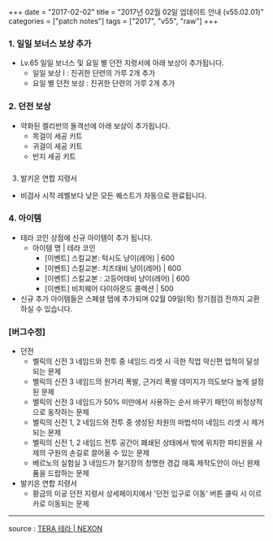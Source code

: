 +++
date = "2017-02-02"
title = "2017년 02월 02일 업데이트 안내 (v55.02.01)"
categories = ["patch notes"]
tags = ["2017", "v55", "raw"]
+++

### 1. 일일 보너스 보상 추가
- Lv.65 일일 보너스 및 요일 별 던전 지령서에 아래 보상이 추가됩니다.
  - 일일 보상 I : 진귀한 단련의 가루 2개 추가
  - 요일 별 던전 보상 : 진귀한 단련의 가루 2개 추가

### 2. 던전 보상
- 약화된 켈리반의 돌격선에 아래 보상이 추가됩니다.
  - 목걸이 세공 키트
  - 귀걸이 세공 키트
  - 반지 세공 키트
### 
3. 발키온 연합 지령서
- 비검사 시작 레벨보다 낮은 모든 퀘스트가 자동으로 완료됩니다.

### 4. 아이템
- 테라 코인 상점에 신규 아이템이 추가 됩니다.
  - 아이템 명 | 테라 코인
    - [이벤트] 스킬교본: 턱시도 냥이(레어) | 600
    - [이벤트] 스킬교본: 치즈태비 냥이(레어) | 600
    - [이벤트] 스킬교본 : 고등어태비 냥이(레어) | 600
    - [이벤트] 비치웨어 다이아몬드 콜렉션 | 500
- 신규 추가 아이템들은 스페셜 탭에 추가되며 02월 09일(목) 정기점검 전까지 교환하실 수 있습니다.

### [버그수정]
- 던전
  - 벨릭의 신전 3 네임드와 전투 중 네임드 리셋 시 극한 직업 악신편 업적이 달성되는 문제
  - 벨릭의 신전 3 네임드의 원거리 폭발, 근거리 폭발 데미지가 의도보다 높게 설정된 문제
  - 벨릭의 신전 3 네임드가 50% 미만에서 사용하는 순서 바꾸기 패턴이 비정상적으로 동작하는 문제
  - 벨릭의 신전 1, 2 네임드와 전투 중 생성된 차원의 마법석이 네임드 리셋 시 제거되는 문제
  - 벨릭의 신전 1, 2 네임드 전투 공간이 폐쇄된 상태에서 밖에 위치한 파티원을 사제의 구원의 손길로 끌어올 수 있는 문제
  - 베르노의 실험실 3 네임드가 철기장의 청명한 경갑 매혹 제작도안이 아닌 완제품을 드랍하는 문제
- 발키온 연합 지령서
  - 황금의 미궁 던전 지령서 상세페이지에서 '던전 입구로 이동' 버튼 클릭 시 이르카로 이동되는 문제

----

source : [TERA 테라 | NEXON](http://tera.nexon.com/news/update/view.aspx?n4articlesn=262)
